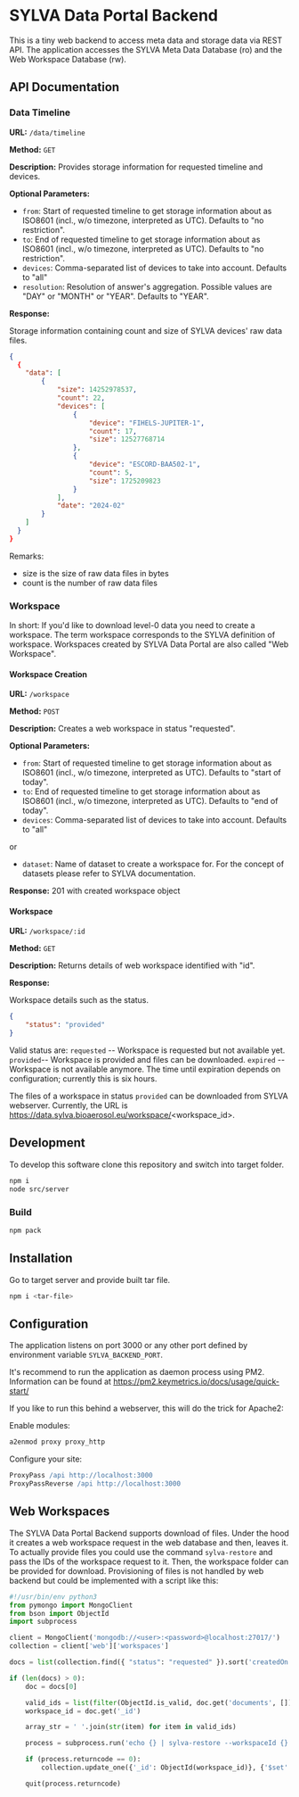 # SYLVA Data Portal Backend
This is a tiny web backend to access meta data and storage data via REST API. The application accesses the SYLVA Meta Data Database (ro) and the Web Workspace Database (rw).

## API Documentation
### Data Timeline
**URL:** `/data/timeline`

**Method:** `GET`

**Description:** Provides storage information for requested timeline and devices. 

**Optional Parameters:**

- `from`: Start of requested timeline to get storage information about as ISO8601 (incl., w/o timezone, interpreted as UTC). Defaults to "no restriction".
- `to`: End of requested timeline to get storage information about as ISO8601 (incl., w/o timezone, interpreted as UTC). Defaults to "no restriction".
- `devices`: Comma-separated list of devices to take into account. Defaults to "all"
- `resolution`: Resolution of answer's aggregation. Possible values are "DAY" or "MONTH" or "YEAR". Defaults to "YEAR".

**Response:**

Storage information containing count and size of SYLVA devices' raw data files.

```json
{
  {
    "data": [
        {
            "size": 14252978537,
            "count": 22,
            "devices": [
                {
                    "device": "FIHELS-JUPITER-1",
                    "count": 17,
                    "size": 12527768714
                },
                {
                    "device": "ESCORD-BAA502-1",
                    "count": 5,
                    "size": 1725209823
                }
            ],
            "date": "2024-02"
        }
    ]
  }
}
```
Remarks:
- size is the size of raw data files in bytes
- count is the number of raw data files

### Workspace
In short: If you'd like to download level-0 data you need to create a workspace. The term workspace corresponds to the SYLVA definition of workspace. Workspaces created by SYLVA Data Portal are also called "Web Workspace".
#### Workspace Creation
**URL:** `/workspace`

**Method:** `POST`

**Description:** Creates a web workspace in status "requested". 

**Optional Parameters:**

- `from`: Start of requested timeline to get storage information about as ISO8601 (incl., w/o timezone, interpreted as UTC). Defaults to "start of today".
- `to`: End of requested timeline to get storage information about as ISO8601 (incl., w/o timezone, interpreted as UTC). Defaults to "end of today".
- `devices`: Comma-separated list of devices to take into account. Defaults to "all"

or

- `dataset`: Name of dataset to create a workspace for. For the concept of datasets please refer to SYLVA documentation.

**Response:**
201 with created workspace object

#### Workspace
**URL:** `/workspace/:id`

**Method:** `GET`

**Description:** Returns details of web workspace identified with "id". 

**Response:**

Workspace details such as the status.

```json
{
    "status": "provided"
}
```

Valid status are:
```requested``` -- Workspace is requested but not available yet.
```provided```-- Workspace is provided and files can be downloaded.
```expired``` -- Workspace is not available anymore. The time until expiration depends on configuration; currently this is six hours.

The files of a workspace in status ```provided``` can be downloaded from SYLVA webserver. Currently, the URL is https://data.sylva.bioaerosol.eu/workspace/<workspace_id>.

## Development
To develop this software clone this repository and switch into target folder.
```bash
npm i
node src/server
```

### Build
```bash
npm pack
```
## Installation
Go to target server and provide built tar file.
```bash
npm i <tar-file>
```

## Configuration
The application listens on port 3000 or any other port defined by environment variable ```SYLVA_BACKEND_PORT```.

It's recommend to run the application as daemon process using PM2. Information can be found at https://pm2.keymetrics.io/docs/usage/quick-start/

If you like to run this behind a webserver, this will do the trick for Apache2:

Enable modules:
```bash
a2enmod proxy proxy_http
```

Configure your site:
```apache
ProxyPass /api http://localhost:3000
ProxyPassReverse /api http://localhost:3000
```

## Web Workspaces
The SYLVA Data Portal Backend supports download of files. Under the hood it creates a web workspace request in the web database and then, leaves it. To actually 
provide files you could use the command ```sylva-restore``` and pass the IDs of the
workspace request to it. Then, the workspace folder can be provided for download. Provisioning of files is not handled by web backend but could be implemented with a script like this:

```python
#!/usr/bin/env python3
from pymongo import MongoClient
from bson import ObjectId
import subprocess

client = MongoClient('mongodb://<user>:<password>@localhost:27017/')
collection = client['web']['workspaces']

docs = list(collection.find({ "status": "requested" }).sort('createdOn', -1).limit(1))

if (len(docs) > 0):
    doc = docs[0]

    valid_ids = list(filter(ObjectId.is_valid, doc.get('documents', [])))
    workspace_id = doc.get('_id')

    array_str = ' '.join(str(item) for item in valid_ids)

    process = subprocess.run('echo {} | sylva-restore --workspaceId {} `xargs`'.format(array_str, workspace_id), shell=True)

    if (process.returncode == 0):
        collection.update_one({'_id': ObjectId(workspace_id)}, {'$set': {'status': 'provided'}})

    quit(process.returncode)
```